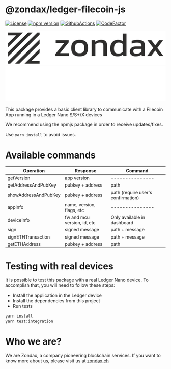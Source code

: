 # @zondax/ledger-filecoin-js

[![License](https://img.shields.io/badge/License-Apache%202.0-blue.svg)](https://opensource.org/licenses/Apache-2.0)
[![npm version](https://badge.fury.io/js/%40zondax%2Fledger-filecoin.svg)](https://badge.fury.io/js/%40zondax%2Fledger-filecoin)
[![GithubActions](https://github.com/zondax/ledger-filecoin-js/actions/workflows/main.yml/badge.svg)](https://github.com/Zondax/ledger-filecoin-js/blob/main/.github/workflows/main.yaml)
[![CodeFactor](https://www.codefactor.io/repository/github/zondax/ledger-filecoin-js/badge)](https://www.codefactor.io/repository/github/zondax/ledger-filecoin-js)


![zondax_light](docs/zondax_light.png#gh-light-mode-only)
![zondax_dark](docs/zondax_dark.png#gh-dark-mode-only)


This package provides a basic client library to communicate with a Filecoin App running in a Ledger Nano S/S+/X devices

We recommend using the npmjs package in order to receive updates/fixes.

Use `yarn install` to avoid issues.

# Available commands

| Operation  | Response         | Command                           |
| ---------- | ---------------- | -----------------------           |
| getVersion | app version      | ---------------                   |
| getAddressAndPubKey | pubkey + address | path |
| showAddressAndPubKey       | pubkey + address   | path (require user's confirmation)              |
| appInfo       | name, version, flags, etc   | ---------------                |
| deviceInfo       | fw and mcu version, id, etc   | Only available in dashboard             |
| sign       | signed message   | path + message                    |
| signETHTransaction       | signed message   | path + message                    |
| getETHAddress       | pubkey + address | path |



# Testing with real devices

It is possible to test this package with a real Ledger Nano device. To accomplish that, you will need to follow these steps:

- Install the application in the Ledger device
- Install the dependencies from this project
- Run tests

```shell script
yarn install
yarn test:integration
```

# Who we are?

We are Zondax, a company pioneering blockchain services. If you want to know more about us, please visit us at [zondax.ch](https://zondax.ch)

